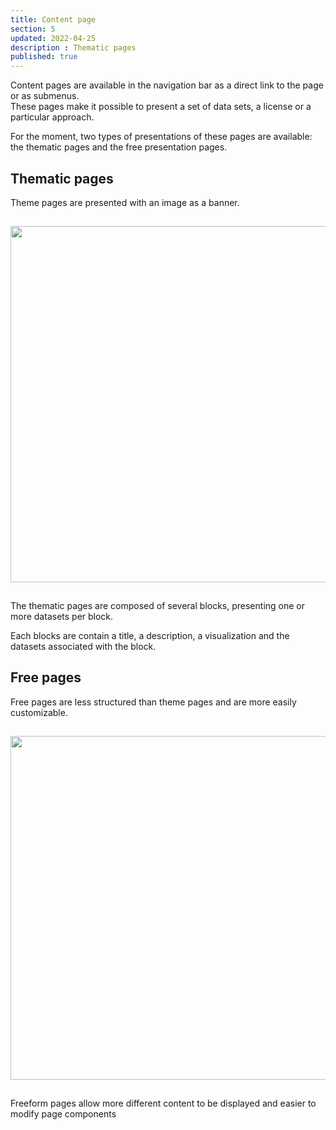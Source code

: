 ```yaml
---
title: Content page
section: 5
updated: 2022-04-25
description : Thematic pages
published: true
---
```


Content pages are available in the navigation bar as a direct link to the page or as submenus.  
These pages make it possible to present a set of data sets, a license or a particular approach.

For the moment, two types of presentations of these pages are available: the thematic pages and the free presentation pages.

## Thematic pages

Theme pages are presented with an image as a banner.

<img src="./images/user-guide-frontoffice/thematique.png"
     height="570" style="margin:15px auto;" />

The thematic pages are composed of several blocks, presenting one or more datasets per block.

Each blocks are contain a title, a description, a visualization and the datasets associated with the block.

## Free pages

Free pages are less structured than theme pages and are more easily customizable.

<img src="./images/user-guide-frontoffice/libre.png"
     height="550" style="margin:15px auto;" />

Freeform pages allow more different content to be displayed and easier to modify page components
